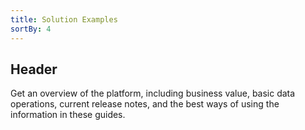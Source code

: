 ```yaml
---
title: Solution Examples
sortBy: 4
---
```

## Header
Get an overview of the platform, including business value, basic data operations, current release notes, and the best ways of using the information in these guides.
